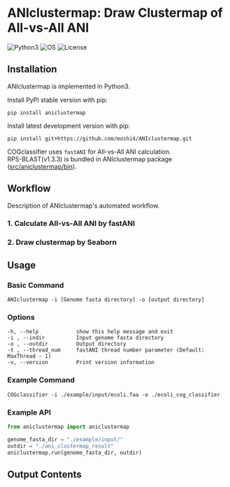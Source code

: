 # ANIclustermap: Draw Clustermap of All-vs-All ANI

![Python3](https://img.shields.io/badge/Language-Python3-steelblue)
![OS](https://img.shields.io/badge/OS-Windows_|_Mac_|_Linux-steelblue)
![License](https://img.shields.io/badge/License-MIT-steelblue)

## Installation

ANIclustermap is implemented in Python3.

Install PyPI stable version with pip:

    pip install aniclustermap

Install latest development version with pip:

    pip install git+https://github.com/moshi4/ANIclustermap.git

COGclassifier uses `fastANI` for All-vs-All ANI calculation.  
RPS-BLAST(v1.3.3) is bundled in ANIclustermap package ([src/aniclustermap/bin](https://github.com/moshi4/ANIclustermap/tree/main/src/aniclustermap/bin)).  

## Workflow

Description of ANIclustermap's automated workflow.

### 1. Calculate All-vs-All ANI by fastANI

### 2. Draw clustermap by Seaborn

## Usage

### Basic Command

    ANIclustermap -i [Genome fasta directory] -o [output directory]

### Options

    -h, --help            show this help message and exit
    -i , --indir          Input genome fasta directory
    -o , --outdir         Output directory
    -t , --thread_num     fastANI thread number parameter (Default: MaxThread - 1)
    -v, --version         Print version information

### Example Command

    COGclassifier -i ./example/input/ecoli.faa -o ./ecoli_cog_classifier

### Example API

```python
from aniclustermap import aniclustermap

genome_fasta_dir = "./example/input/"
outdir = "./ani_clustermap_result"
aniclustermap.run(genome_fasta_dir, outdir)
```

## Output Contents
